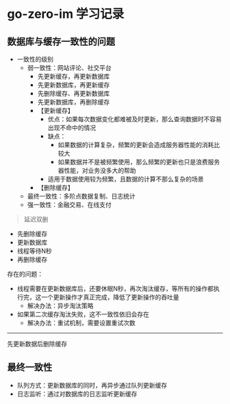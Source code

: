 # go-zero-im 学习记录

## 数据库与缓存一致性的问题

- 一致性的级别
  - 弱一致性：网站评论、社交平台
    - 先更新缓存，再更新数据库
    - 先更新数据库，再更新缓存
    - 先删除缓存、再更新数据库
    - 先更新数据库，再删除缓存
    - 【更新缓存】
      - 优点：如果每次数据变化都难被及时更新，那么查询数据时不容易出现不命中的情况
      - 缺点：
        - 如果数据的计算复杂，频繁的更新会造成服务器性能的消耗比较大
        - 如果数据并不是被频繁使用，那么频繁的更新也只是浪费服务器性能，对业务没多大的帮助
      - 适用于数据使用较为频繁，且数据的计算不那么复杂的场景
    - 【删除缓存】
  - 最终一致性：多阶点数据复制、日志统计
  - 强一致性：金融交易、在线支付


>延迟双删

- 先删除缓存
- 更新数据库
- 线程等待N秒
- 再删除缓存

存在的问题：
- 线程需要在更新数据库后，还要休眠N秒，再次淘汰缓存，等所有的操作都执行完，这一个更新操作才真正完成，降低了更新操作的吞吐量
  - 解决办法：异步淘汰策略
- 如果第二次缓存淘汰失败，这不一致性依旧会存在
  - 解决办法：重试机制，需要设置重试次数

---

先更新数据后删除缓存

## 最终一致性

- 队列方式：更新数据库的同时，再异步通过队列更新缓存
- 日志监听：通过对数据库的日志监听更新缓存